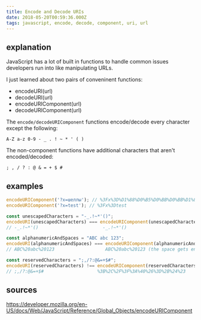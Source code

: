 ```yaml
---
title: Encode and Decode URIs
date: 2018-05-20T00:59:36.000Z
tags: javascript, encode, decode, component, uri, url
---
```


## explanation
JavaScript has a lot of built in functions to handle common issues developers run into like manipulating URLs. 

I just learned about two pairs of conveninent functions:
 - encodeURI(url)
 - decodeURI(url)
 - encodeURIComponent(url)
 - decodeURIComponent(url)

The `encode/decodeURIComponent` functions encode/decode every character except the following:

```A-Z a-z 0-9 - _ . ! ~ * ' ( )```

The non-component functions have additional characters that aren't encoded/decoded:

```; , / ? : @ & = + $ #```

## examples
```javascript
encodeURIComponent('?x=шеллы'); // %3Fx%3D%D1%88%D0%B5%D0%BB%D0%BB%D1%8B
encodeURIComponent('?x=test'); // %3Fx%3Dtest

const unescapedCharacters = "-_.!~*'()";
encodeURI(unescapedCharacters) === encodeURIComponent(unescapedCharacters);
// -_.!~*'()                        -_.!~*'()

const alphanumericAndSpaces = "ABC abc 123";
encodeURI(alphanumericAndSpaces) === encodeURIComponent(alphanumericAndSpaces);
// ABC%20abc%20123                   ABC%20abc%20123 (the space gets encoded as %20)

const reservedCharacters = ";,/?:@&=+$#";
encodeURI(reservedCharacters) !== encodeURIComponent(reservedCharacters);
// ;,/?:@&=+$#                    %3B%2C%2F%3F%3A%40%26%3D%2B%24%23
```

## sources
https://developer.mozilla.org/en-US/docs/Web/JavaScript/Reference/Global_Objects/encodeURIComponent
